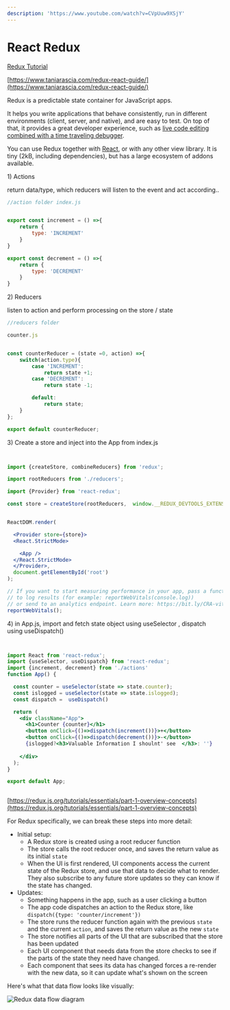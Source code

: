 ```yaml
---
description: 'https://www.youtube.com/watch?v=CVpUuw9XSjY'
---
```


# React Redux

[Redux Tutorial](https://www.taniarascia.com/redux-react-guide/) 

[https://www.taniarascia.com/redux-react-guide/](https://www.taniarascia.com/redux-react-guide/)

Redux is a predictable state container for JavaScript apps.

It helps you write applications that behave consistently, run in different environments \(client, server, and native\), and are easy to test. On top of that, it provides a great developer experience, such as [live code editing combined with a time traveling debugger](https://github.com/reduxjs/redux-devtools).

You can use Redux together with [React](https://reactjs.org/), or with any other view library. It is tiny \(2kB, including dependencies\), but has a large ecosystem of addons available.



1\) Actions

return data/type, which reducers will listen to the event and act according..

```jsx
//action folder index.js


export const increment = () =>{
    return {
        type: 'INCREMENT'
    }
}

export const decrement = () =>{
    return {
        type: 'DECREMENT'
    }
}

```

2\) Reducers 

listen to action and perform processing on the store / state

```jsx
//reducers folder 

counter.js 


const counterReducer = (state =0, action) =>{
    switch(action.type){
        case 'INCREMENT':
            return state +1;
        case 'DECREMENT':
            return state -1;

        default:
            return state;
    }
};

export default counterReducer;

```

3\) Create a store and inject into the App from index.js 

```jsx


import {createStore, combineReducers} from 'redux';

import rootReducers from './reducers';

import {Provider} from 'react-redux';

const store = createStore(rootReducers,  window.__REDUX_DEVTOOLS_EXTENSION__ && window.__REDUX_DEVTOOLS_EXTENSION__());


ReactDOM.render(

  <Provider store={store}>
  <React.StrictMode>

    <App />
  </React.StrictMode>
  </Provider>,
  document.getElementById('root')
);

// If you want to start measuring performance in your app, pass a function
// to log results (for example: reportWebVitals(console.log))
// or send to an analytics endpoint. Learn more: https://bit.ly/CRA-vitals
reportWebVitals();
```

4\) in App.js,  import and fetch state object using useSelector , dispatch using useDispatch\(\)

```jsx


import React from 'react-redux';
import {useSelector, useDispatch} from 'react-redux';
import {increment, decrement} from './actions'
function App() {

  const counter = useSelector(state => state.counter);
  const islogged = useSelector(state => state.islogged);
  const dispatch =  useDispatch()

  return (
    <div className="App">
      <h1>Counter {counter}</h1>
      <button onClick={()=>dispatch(increment())}>+</button>
      <button onClick={()=>dispatch(decrement())}>-</button>
      {islogged?<h3>Valuable Information I shoulnt' see  </h3>: ''}
      
    </div>
  );
}

export default App;



```



[https://redux.js.org/tutorials/essentials/part-1-overview-concepts](https://redux.js.org/tutorials/essentials/part-1-overview-concepts)



For Redux specifically, we can break these steps into more detail:

* Initial setup:
  * A Redux store is created using a root reducer function
  * The store calls the root reducer once, and saves the return value as its initial `state`
  * When the UI is first rendered, UI components access the current state of the Redux store, and use that data to decide what to render. They also subscribe to any future store updates so they can know if the state has changed.
* Updates:
  * Something happens in the app, such as a user clicking a button
  * The app code dispatches an action to the Redux store, like `dispatch({type: 'counter/increment'})`
  * The store runs the reducer function again with the previous `state` and the current `action`, and saves the return value as the new `state`
  * The store notifies all parts of the UI that are subscribed that the store has been updated
  * Each UI component that needs data from the store checks to see if the parts of the state they need have changed.
  * Each component that sees its data has changed forces a re-render with the new data, so it can update what's shown on the screen

Here's what that data flow looks like visually:

![Redux data flow diagram](https://redux.js.org/assets/images/ReduxDataFlowDiagram-49fa8c3968371d9ef6f2a1486bd40a26.gif)

